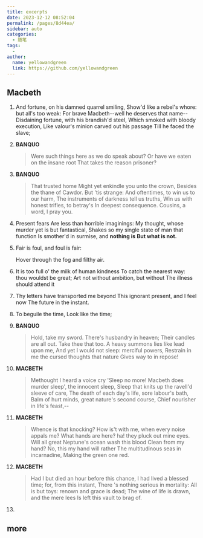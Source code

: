 ```yaml
---
title: excerpts
date: 2023-12-12 08:52:04
permalink: /pages/8d44ea/
sidebar: auto
categories:
  - 随笔
tags:
  - 
author: 
  name: yellowandgreen
  link: https://github.com/yellowandgreen
---
```

## Macbeth

1. And fortune, on his damned quarrel smiling,
   Show'd like a rebel's whore: but all's too weak:
   For brave Macbeth--well he deserves that name--
   Disdaining fortune, with his brandish'd steel,
   Which smoked with bloody execution,
   Like valour's minion carved out his passage
   Till he faced the slave;

2. **BANQUO**

   > Were such things here as we do speak about?
   > Or have we eaten on the insane root
   > That takes the reason prisoner?

3. **BANQUO**

   > That trusted home
   > Might yet enkindle you unto the crown,
   > Besides the thane of Cawdor. But 'tis strange:
   > And oftentimes, to win us to our harm,
   > The instruments of darkness tell us truths,
   > Win us with honest trifles, to betray's
   > In deepest consequence.
   > Cousins, a word, I pray you.

4. Present fears
   Are less than horrible imaginings:
   My thought, whose murder yet is but fantastical,
   Shakes so my single state of man that function
   Is smother'd in surmise, and **nothing is**
   **But what is not.**

5. Fair is foul, and foul is fair:

   Hover through the fog and filthy air.
   
6. It is too full o' the milk of human kindness
   To catch the nearest way: thou wouldst be great;
   Art not without ambition, but without
   The illness should attend it

7. Thy letters have transported me beyond
   This ignorant present, and I feel now
   The future in the instant.

8. To beguile the time,
   Look like the time; 
   
9. **BANQUO**

   > Hold, take my sword. There's husbandry in heaven;
   > Their candles are all out. Take thee that too.
   > A heavy summons lies like lead upon me,
   > And yet I would not sleep: merciful powers,
   > Restrain in me the cursed thoughts that nature
   > Gives way to in repose!

10. **MACBETH**

    > Methought I heard a voice cry 'Sleep no more!
    > Macbeth does murder sleep', the innocent sleep,
    > Sleep that knits up the ravell'd sleeve of care,
    > The death of each day's life, sore labour's bath,
    > Balm of hurt minds, great nature's second course,
    > Chief nourisher in life's feast,--

11. **MACBETH**

    > Whence is that knocking?
    > How is't with me, when every noise appals me?
    > What hands are here? ha! they pluck out mine eyes.
    > Will all great Neptune's ocean wash this blood
    > Clean from my hand? No, this my hand will rather
    > The multitudinous seas in incarnadine,
    > Making the green one red.

12. **MACBETH**

    > Had I but died an hour before this chance,
    > I had lived a blessed time; for, from this instant,
    > There 's nothing serious in mortality:
    > All is but toys: renown and grace is dead;
    > The wine of life is drawn, and the mere lees
    > Is left this vault to brag of.

13. 

## more

